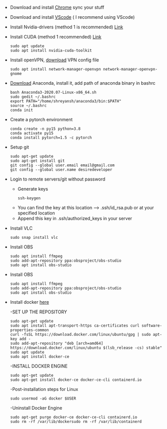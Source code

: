 - Download and install [Chrome](https://www.google.com/chrome/) sync your stuff
- Download and install [VScode](https://code.visualstudio.com/download) ( I recommend using VScode)
- Install Nvidia-drivers (method 1 is recommended) [Link](https://linuxconfig.org/how-to-install-the-nvidia-drivers-on-ubuntu-20-04-focal-fossa-linux)
- Install CUDA (method 1 recommended) [Link](https://linuxconfig.org/how-to-install-cuda-on-ubuntu-20-04-focal-fossa-linux)
    ```
    sudo apt update
    sudo apt install nvidia-cuda-toolkit
    ```
- Install openVPN, [download](https://www.cc.iitb.ac.in/page/configurevpn) VPN config file
    ```
    sudo apt install network-manager-openvpn network-manager-openvpn-gnome
    ```
- [Download](https://repo.anaconda.com/archive/Anaconda3-2020.07-Linux-x86_64.sh) Anaconda, install it, add path of anaconda binary in bashrc
    ```
    bash Anaconda3-2020.07-Linux-x86_64.sh
    sudo gedit ~/.bashrc
    export PATH="/home/shreyansh/anaconda3/bin:$PATH"
    source ~/.bashrc
    conda init
    ```
- Create a pytorch environment
    ```
    conda create -n py15 python=3.8
    conda activate py15
    conda install pytorch=1.5 -c pytorch
    ``` 
- Setup git
    ```
    sudo apt-get update
    sudo apt-get install git
    git config --global user.email email@gmail.com
    git config --global user.name desiredeveloper
    ```
- Login to remote servers/git without password
    - Generate keys 
        ```
        ssh-keygen
        ```
    - You can find the key at this location --> .ssh/id_rsa.pub or at your specified location 
    - Append this key in .ssh/authorized_keys in your server
- Install VLC
    ```
    sudo snap install vlc
    ```
- Install OBS
    ```
    sudo apt install ffmpeg
    sudo add-apt-repository ppa:obsproject/obs-studio
    sudo apt install obs-studio
    ```
- Install OBS
    ```
    sudo apt install ffmpeg
    sudo add-apt-repository ppa:obsproject/obs-studio
    sudo apt install obs-studio
    ```
- Install docker [here](https://www.digitalocean.com/community/tutorials/how-to-install-and-use-docker-on-ubuntu-20-04)
    
    -SET UP THE REPOSITORY
    ```
    sudo apt-get update
    sudo apt install apt-transport-https ca-certificates curl software-properties-common
    curl -fsSL https://download.docker.com/linux/ubuntu/gpg | sudo apt-key add -
    sudo add-apt-repository "deb [arch=amd64] https://download.docker.com/linux/ubuntu $(lsb_release -cs) stable"
    sudo apt update
    sudo apt install docker-ce
    ```
    -INSTALL DOCKER ENGINE
    ```
    sudo apt-get update
    sudo apt-get install docker-ce docker-ce-cli containerd.io
    ```
    -Post-installation steps for Linux
    ```
    sudo usermod -aG docker $USER
    ```
    -Uninstall Docker Engine
    ```
    sudo apt-get purge docker-ce docker-ce-cli containerd.io
    sudo rm -rf /var/lib/dockersudo rm -rf /var/lib/containerd
    ```